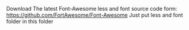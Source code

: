 Download The latest Font-Awesome less and font source code form:
https://github.com/FortAwesome/Font-Awesome
Just put less and font folder in this folder
